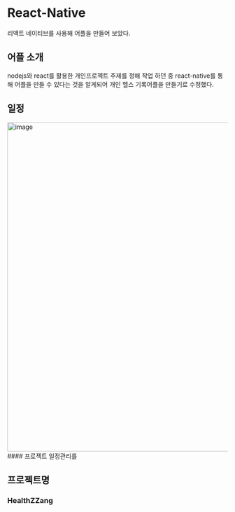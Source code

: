 # React-Native
리액트 네이티브를 사용해 어플을 만들어 보았다.


## 어플 소개
nodejs와 react를 활용한 개인프로젝트 주제를 정해 작업 하던 중 react-native를 통해 어플을 만들 수 있다는 것을 알게되어
개인 헬스 기록어플을 만들기로 수정했다.


## 일정

<img width="752" alt="image" src="https://user-images.githubusercontent.com/92054372/219576761-1e489dc6-2810-4fc9-8e17-1add80599fa1.png">
#### 프로젝트 일정관리를 

## 프로젝트명

### HealthZZang


